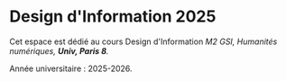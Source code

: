 # Design d'Information 2025

Cet espace est dédié au cours Design d'Information
*M2 GSI, Humanités numériques, **Univ, Paris 8**.*

Année universitaire : 2025-2026.
